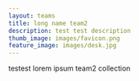 ```yaml
---
layout: teams
title: long name team2
description: test test description
thumb_image: images/favicon.png
feature_image: images/desk.jpg
---
```

testest lorem ipsum team2 collection
